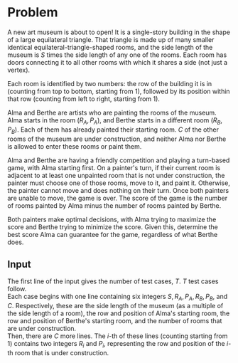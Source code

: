 # Problem

A new art museum is about to open! It is a single-story building in the shape of a large equilateral triangle. That triangle is made up of many smaller identical equilateral-triangle-shaped rooms, and the side length of the museum is $S$ times the side length of any one of the rooms. Each room has doors connecting it to all other rooms with which it shares a side (not just a vertex).

Each room is identified by two numbers: the row of the building it is in (counting from top to bottom, starting from $1$), followed by its position within that row (counting from left to right, starting from $1$).

Alma and Berthe are artists who are painting the rooms of the museum. Alma starts in the room $(R_A, P_A)$, and Berthe starts in a different room $(R_B, P_B)$. Each of them has already painted their starting room. $C$ of the other rooms of the museum are under construction, and neither Alma nor Berthe is allowed to enter these rooms or paint them.

Alma and Berthe are having a friendly competition and playing a turn-based game, with Alma starting first. On a painter's turn, if their current room is adjacent to at least one unpainted room that is not under construction, the painter must choose one of those rooms, move to it, and paint it. Otherwise, the painter cannot move and does nothing on their turn. Once both painters are unable to move, the game is over. The score of the game is the number of rooms painted by Alma minus the number of rooms painted by Berthe.

Both painters make optimal decisions, with Alma trying to maximize the score and Berthe trying to minimize the score. Given this, determine the best score Alma can guarantee for the game, regardless of what Berthe does.

## Input

The first line of the input gives the number of test cases, $T$. $T$ test cases follow.  
Each case begins with one line containing six integers $S, R_A, P_A, R_B, P_B,$ and $C$. Respectively, these are the side length of the museum (as a multiple of the side length of a room), the row and position of Alma's starting room, the row and position of Berthe's starting room, and the number of rooms that are under construction.  
Then, there are $C$ more lines. The $i$-th of these lines (counting starting from 1) contains two integers $R_i$ and $P_i$, representing the row and position of the $i$-th room that is under construction.
